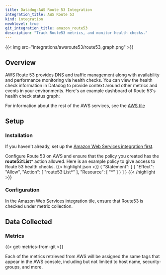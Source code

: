 ```yaml
---
title: Datadog-AWS Route 53 Integration
integration_title: AWS Route 53
kind: integration
newhlevel: true
git_integration_title: amazon_route53
description: "Track Route53 metrics, and monitor health checks."
---
```


{{< img src="integrations/awsroute53/route53_graph.png" >}}

## Overview

AWS Route 53 provides DNS and traffic management along with availability and performance monitoring via health checks. You can view the health check information in Datadog to provide context around other metrics and events in your environments. Here's an example dashboard of Route 53's health check status graph:

For information about the rest of the AWS services, see the [AWS tile][1]

## Setup
### Installation

If you haven't already, set up the [Amazon Web Services integration first](/integrations/aws).

Configure Route 53 on AWS and ensure that the policy you created has the **route53:List*** action allowed. Here is an example policy to give access to Route 53 health checks.
{{< highlight json >}}
{
  "Statement": [
    {
      "Effect": "Allow",
      "Action": [
        "route53:List*"
      ],
      "Resource": [
        "*"
      ]
    }
  ]
}
{{< /highlight >}}


### Configuration

In the Amazon Web Services integration tile, ensure that Route53 is checked under metric collection.

## Data Collected
### Metrics

{{< get-metrics-from-git >}}

Each of the metrics retrieved from AWS will be assigned the same tags that appear in the AWS console, including but not limited to host name, security-groups, and more.

[1]: /integrations/aws
